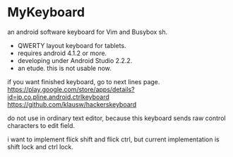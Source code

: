 # MyKeyboard

an android software keyboard for Vim and Busybox sh.

* QWERTY layout keyboard for tablets.
* requires android 4.1.2 or more.
* developing under Android Studio 2.2.2.
* an etude. this is not usable now.

if you want finished keyboard, go to next lines page.
https://play.google.com/store/apps/details?id=jp.co.pline.android.ctrlkeyboard
https://github.com/klausw/hackerskeyboard


do not use in ordinary text editor,
because this keyboard sends raw control characters to edit field.

i want to implement flick shift and flick ctrl,
but current implementation is shift lock and ctrl lock.
